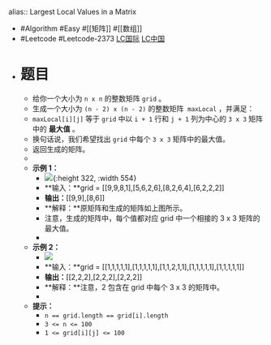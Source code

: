 alias:: Largest Local Values in a Matrix

- #Algorithm #Easy #[[矩阵]] #[[数组]]
- #Leetcode #Leetcode-2373 [LC国际](https://leetcode.com/problems/largest-local-values-in-a-matrix/) [LC中国](https://leetcode.cn/problems/largest-local-values-in-a-matrix/)
- # 题目
	- 给你一个大小为 `n x n` 的整数矩阵 `grid` 。
	- 生成一个大小为 `(n - 2) x (n - 2)` 的整数矩阵  `maxLocal` ，并满足：
	- `maxLocal[i][j]` 等于 `grid` 中以 `i + 1` 行和 `j + 1` 列为中心的 `3 x 3` 矩阵中的 **最大值** 。
	- 换句话说，我们希望找出 `grid` 中每个 `3 x 3` 矩阵中的最大值。
	- 返回生成的矩阵。
	-
	- **示例 1：**
		- ![](https://assets.leetcode.com/uploads/2022/06/21/ex1.png){:height 322, :width 554}
		- **输入：**grid = [[9,9,8,1],[5,6,2,6],[8,2,6,4],[6,2,2,2]]
		- **输出：**[[9,9],[8,6]]
		- **解释：**原矩阵和生成的矩阵如上图所示。
		- 注意，生成的矩阵中，每个值都对应 grid 中一个相接的 3 x 3 矩阵的最大值。
		-
	- **示例 2：**
		- ![](https://assets.leetcode.com/uploads/2022/07/02/ex2new2.png)
		- **输入：**grid = [[1,1,1,1,1],[1,1,1,1,1],[1,1,2,1,1],[1,1,1,1,1],[1,1,1,1,1]]
		- **输出：**[[2,2,2],[2,2,2],[2,2,2]]
		- **解释：**注意，2 包含在 grid 中每个 3 x 3 的矩阵中。
		-
	- **提示：**
		- `n == grid.length == grid[i].length`
		- `3 <= n <= 100`
		- `1 <= grid[i][j] <= 100`